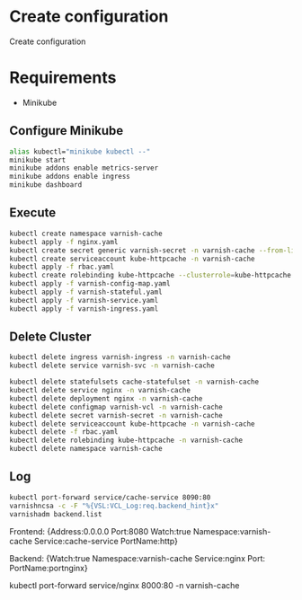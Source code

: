 # Create configuration

Create configuration

# Requirements

- Minikube

## Configure Minikube

```sh
alias kubectl="minikube kubectl --"
minikube start
minikube addons enable metrics-server
minikube addons enable ingress
minikube dashboard
```

## Execute

```sh
kubectl create namespace varnish-cache
kubectl apply -f nginx.yaml
kubectl create secret generic varnish-secret -n varnish-cache --from-literal=secret=$(head -c32 /dev/urandom  | base64)
kubectl create serviceaccount kube-httpcache -n varnish-cache
kubectl apply -f rbac.yaml
kubectl create rolebinding kube-httpcache --clusterrole=kube-httpcache --serviceaccount=varnish-cache:kube-httpcache -n varnish-cache
kubectl apply -f varnish-config-map.yaml
kubectl apply -f varnish-stateful.yaml
kubectl apply -f varnish-service.yaml
kubectl apply -f varnish-ingress.yaml
```

## Delete Cluster

```sh
kubectl delete ingress varnish-ingress -n varnish-cache
kubectl delete service varnish-svc -n varnish-cache

kubectl delete statefulsets cache-statefulset -n varnish-cache
kubectl delete service nginx -n varnish-cache
kubectl delete deployment nginx -n varnish-cache
kubectl delete configmap varnish-vcl -n varnish-cache
kubectl delete secret varnish-secret -n varnish-cache
kubectl delete serviceaccount kube-httpcache -n varnish-cache
kubectl delete -f rbac.yaml
kubectl delete rolebinding kube-httpcache -n varnish-cache
kubectl delete namespace varnish-cache
```

## Log

```sh
kubectl port-forward service/cache-service 8090:80
varnishncsa -c -F "%{VSL:VCL_Log:req.backend_hint}x"
varnishadm backend.list
```


Frontend:
{Address:0.0.0.0 Port:8080 Watch:true Namespace:varnish-cache Service:cache-service PortName:http} 


Backend:
{Watch:true Namespace:varnish-cache Service:nginx Port: PortName:portnginx}


kubectl port-forward service/nginx 8000:80 -n varnish-cache
